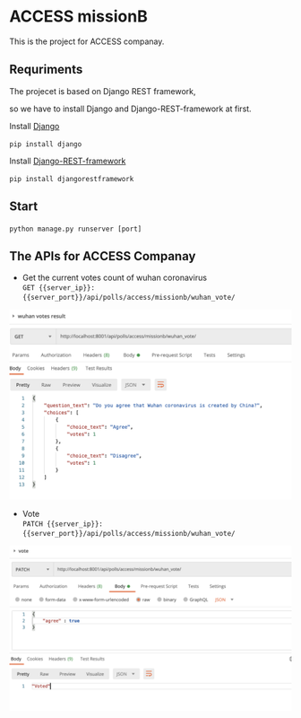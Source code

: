 # ACCESS missionB
This is the project for ACCESS companay. 

## Requriments
The projecet is based on Django REST framework,  
  
so we have to install Django and Django-REST-framework at first.  
  
Install [Django](https://github.com/django/django)  

`pip install django`  
  
  
Install [Django-REST-framework](https://www.django-rest-framework.org/)  

`pip install djangorestframework`

## Start  


`python manage.py runserver [port]`  

## The APIs for ACCESS Companay  
  
* Get the current votes count of wuhan coronavirus  
`GET {{server_ip}}:{{server_port}}/api/polls/access/missionb/wuhan_vote/`  

![image](https://github.com/tetsuinjapan2020/missionB/blob/main/img/get_result.png)  

* Vote  
`PATCH {{server_ip}}:{{server_port}}/api/polls/access/missionb/wuhan_vote/`  
  
![image](https://github.com/tetsuinjapan2020/missionB/blob/main/img/vote.png) 
